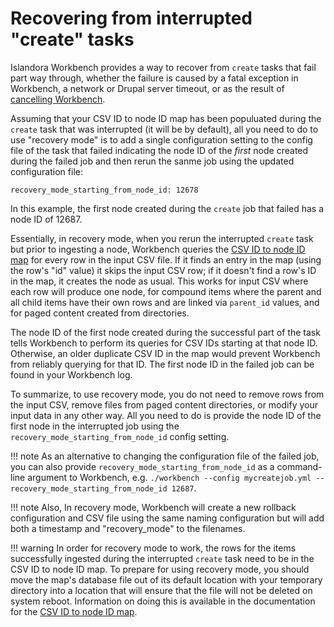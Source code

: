 # Recovering from interrupted "create" tasks

Islandora Workbench provides a way to recover from `create` tasks that fail part way through, whether the failure is caused by a fatal exception in Workbench, a network or Drupal server timeout, or as the result of [cancelling Workbench](/islandora_workbench_docs/cancelling).

Assuming that your CSV ID to node ID map has been populuated during the `create` task that was interrupted (it will be by default), all you need to do to use "recovery mode" is to add a single configuration setting to the config file of the task that failed indicating the node ID of the _first_ node created during the failed job and then rerun the sanme job using the updated configuration file:

`recovery_mode_starting_from_node_id: 12678`

In this example, the first node created during the `create` job that failed has a node ID of 12687.

Essentially, in recovery mode, when you rerun the interrupted `create` task but prior to ingesting a node, Workbench queries the [CSV ID to node ID map](/islandora_workbench_docs/csv_id_to_node_id_map/) for every row in the input CSV file. If it finds an entry in the map (using the row's "id" value) it skips the input CSV row; if it doesn't find a row's ID in the map, it creates the node as usual. This works for input CSV where each row will produce one node, for compound items where the parent and all child items have their own rows and are linked via `parent_id` values, and for paged content created from directories.

The node ID of the first node created during the successful part of the task tells Workbench to perform its queries for CSV IDs starting at that node ID. Otherwise, an older duplicate CSV ID in the map would prevent Workbench from reliably querying for that ID. The first node ID in the failed job can be found in your Workbench log.

To summarize, to use recovery mode, you do not need to remove rows from the input CSV, remove files from paged content directories, or modify your input data in any other way. All you need to do is provide the node ID of the first node in the interrupted job using the `recovery_mode_starting_from_node_id` config setting.

!!! note
    As an alternative to changing the configuration file of the failed job, you can also provide `recovery_mode_starting_from_node_id` as a command-line argument to Workbench, e.g. `./workbench --config mycreatejob.yml --recovery_mode_starting_from_node_id 12687`.

!!! note
    Also, In recovery mode, Workbench will create a new rollback configuration and CSV file using the same naming configuration but will add both a timestamp and "recovery_mode" to the filenames.

!!! warning
    In order for recovery mode to work, the rows for the items successfully ingested during the interrupted `create` task need to be in the CSV ID to node ID map. To prepare for using recovery mode, you should move the map's database file out of its default location with your temporary directory into a location that will ensure that the file will not be deleted on system reboot. Information on doing this is available in the documentation for the [CSV ID to node ID map](/islandora_workbench_docs/csv_id_to_node_id_map/#defining-the-location-of-your-csv-id-to-node-id-map-file).
